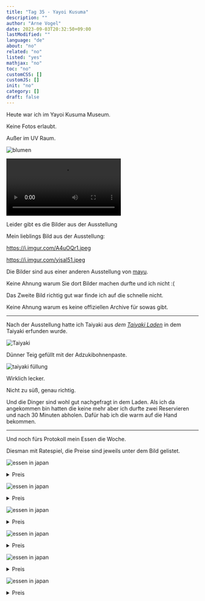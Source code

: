 ```yaml
---
title: "Tag 35 - Yayoi Kusuma"
description: ""
author: "Arne Vogel"
date: 2023-09-03T20:32:50+09:00
lastModified: ""
language: "de"
about: "no"
related: "no"
listed: "yes"
mathjax: "no"
toc: "no"
customCSS: []
customJS: []
init: "no"
category: []
draft: false
---
```


Heute war ich im Yayoi Kusuma Museum.

Keine Fotos erlaubt.

Außer im UV Raum.

![blumen](blumen.jpg)

<video controls src="video.mp4"></video>

Leider gibt es die Bilder aus der Ausstellung

Mein lieblings Bild aus der Ausstellung:

https://i.imgur.com/A4uOQr1.jpeg

https://i.imgur.com/yjsal51.jpeg

Die Bilder sind aus einer anderen Ausstellung von [mayu](https://mayu-kkg.livejournal.com/489894.html).

Keine Ahnung warum Sie dort Bilder machen durfte und ich nicht :(

Das Zweite Bild richtig gut war finde ich auf die schnelle nicht. 

Keine Ahnung warum es keine offiziellen Archive für sowas gibt.

---

Nach der Ausstellung hatte ich Taiyaki aus _dem [Taiyaki Laden](https://en.wikipedia.org/wiki/Taiyaki#History)_ in dem Taiyaki erfunden wurde.

![Taiyaki](taiyaki.jpg)

Dünner Teig gefüllt mit der Adzukibohnenpaste.

![taiyaki füllung](taiyaki-vorne.jpg)

Wirklich lecker.

Nicht zu süß, genau richtig.

Und die Dinger sind wohl gut nachgefragt in dem Laden.
Als ich da angekommen bin hatten die keine mehr aber ich durfte zwei Reservieren und nach 30 Minuten abholen.
Dafür hab ich die warm auf die Hand bekommen.

---

Und noch fürs Protokoll mein Essen die Woche.

Diesman mit Ratespiel, die Preise sind jeweils unter dem Bild gelistet.

![essen in japan](essen1.jpg)

<details>
    <summary>Preis</summary>
¥890
     
5.65€
</details>

![essen in japan](essen2.jpg)

<details>
    <summary>Preis</summary>
¥900
     
5.71€
</details>

![essen in japan](essen3.jpg)

<details>
    <summary>Preis</summary>
¥1080
     
6.85€
</details>

![essen in japan](essen4.jpg)

<details>
    <summary>Preis</summary>
¥1400
     
8.88€
</details>

![essen in japan](essen5.jpg)

<details>
    <summary>Preis</summary>
¥1000
     
6.35€
</details>

![essen in japan](essen6.jpg)

<details>
    <summary>Preis</summary>
¥1200
     
7.62€
</details>
